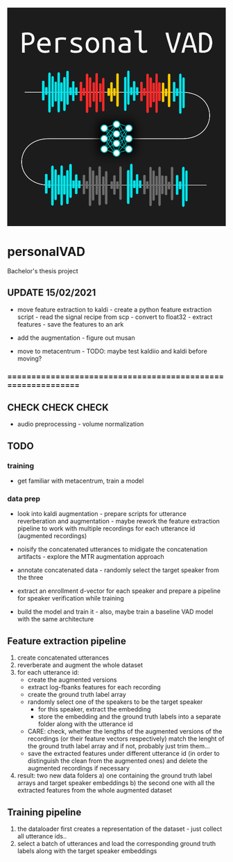 ![Personal VAD](doc/nahled_prace_1000.png)
# personalVAD
Bachelor's thesis project


## UPDATE 15/02/2021
- move feature extraction to kaldi
        - create a python feature extraction script
                - read the signal recipe from scp
                - convert to float32
                - extract features
                - save the features to an ark
- add the augmentation
        - figure out musan

- move to metacentrum
        - TODO: maybe test kaldiio and kaldi before moving?

### ============================================================


## CHECK CHECK CHECK
- audio preprocessing - volume normalization

## TODO
### training
- get familiar with metacentrum, train a model

### data prep
- look into kaldi augmentation
        - prepare scripts for utterance reverberation and augmentation
        - maybe rework the feature extraction pipeline to work with multiple
          recordings for each utterance id (augmented recordings)

- noisify the concatenated utterances to midigate the concatenation artifacts
        - explore the MTR augmentation approach

- annotate concatenated data - randomly select the target speaker from the three
- extract an enrollment d-vector for each speaker and prepare a pipeline for
  speaker verification while training

- build the model and train it
        - also, maybe train a baseline VAD model with the same architecture


## Feature extraction pipeline
1) create concatenated utterances
2) reverberate and augment the whole dataset
3) for each utterance id:
    - create the augmented versions
    - extract log-fbanks features for each recording
    - create the ground truth label array
    - randomly select one of the speakers to be the target speaker
        - for this speaker, extract the embedding
        - store the embedding and the ground truth labels into a separate folder along with
          the utterance id
    - CARE: check, whether the lengths of the augmented versions of the recordings (or their
      feature vectors respectively) match the lenght of the ground truth label array and if not,
      probably just trim them...
    - save the extracted features under different utterance id (in order to distinguish the clean
      from the augmented ones) and delete the augmented recordings if necessary
4) result: two new data folders
    a) one containing the ground truth label arrays and target speaker embeddings
    b) the second one with all the extracted features from the whole augmented dataset


## Training pipeline
1) the dataloader first creates a representation of the dataset - just collect all utterance ids..
2) select a batch of utterances and load the corresponding ground truth labels along with the
   target speaker embeddings
